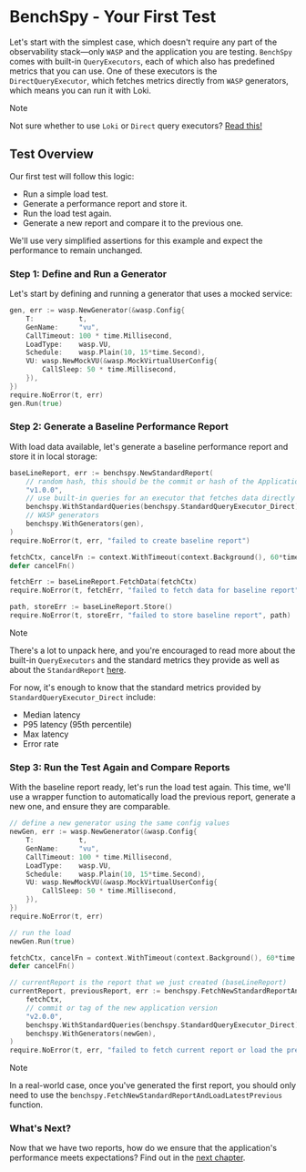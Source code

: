 # BenchSpy - Your First Test

Let's start with the simplest case, which doesn't require any part of the observability stack—only `WASP` and the application you are testing.
`BenchSpy` comes with built-in `QueryExecutors`, each of which also has predefined metrics that you can use. One of these executors is the `DirectQueryExecutor`, which fetches metrics directly from `WASP` generators,
which means you can run it with Loki.

> [!NOTE]
> Not sure whether to use `Loki` or `Direct` query executors? [Read this!](./loki_dillema.md)

## Test Overview

Our first test will follow this logic:
- Run a simple load test.
- Generate a performance report and store it.
- Run the load test again.
- Generate a new report and compare it to the previous one.

We'll use very simplified assertions for this example and expect the performance to remain unchanged.

### Step 1: Define and Run a Generator

Let's start by defining and running a generator that uses a mocked service:

```go
gen, err := wasp.NewGenerator(&wasp.Config{
    T:           t,
    GenName:     "vu",
    CallTimeout: 100 * time.Millisecond,
    LoadType:    wasp.VU,
    Schedule:    wasp.Plain(10, 15*time.Second),
    VU: wasp.NewMockVU(&wasp.MockVirtualUserConfig{
        CallSleep: 50 * time.Millisecond,
    }),
})
require.NoError(t, err)
gen.Run(true)
```

### Step 2: Generate a Baseline Performance Report

With load data available, let's generate a baseline performance report and store it in local storage:

```go
baseLineReport, err := benchspy.NewStandardReport(
    // random hash, this should be the commit or hash of the Application Under Test (AUT)
    "v1.0.0",
    // use built-in queries for an executor that fetches data directly from the WASP generator
    benchspy.WithStandardQueries(benchspy.StandardQueryExecutor_Direct),
    // WASP generators
    benchspy.WithGenerators(gen),
)
require.NoError(t, err, "failed to create baseline report")

fetchCtx, cancelFn := context.WithTimeout(context.Background(), 60*time.Second)
defer cancelFn()

fetchErr := baseLineReport.FetchData(fetchCtx)
require.NoError(t, fetchErr, "failed to fetch data for baseline report")

path, storeErr := baseLineReport.Store()
require.NoError(t, storeErr, "failed to store baseline report", path)
```

> [!NOTE]
> There's a lot to unpack here, and you're encouraged to read more about the built-in `QueryExecutors` and the standard metrics they provide as well as about the `StandardReport` [here](./reports/standard_report.md).
>
> For now, it's enough to know that the standard metrics provided by `StandardQueryExecutor_Direct` include:
> - Median latency
> - P95 latency (95th percentile)
> - Max latency
> - Error rate

### Step 3: Run the Test Again and Compare Reports

With the baseline report ready, let's run the load test again. This time, we'll use a wrapper function to automatically load the previous report, generate a new one, and ensure they are comparable.

```go
// define a new generator using the same config values
newGen, err := wasp.NewGenerator(&wasp.Config{
    T:           t,
    GenName:     "vu",
    CallTimeout: 100 * time.Millisecond,
    LoadType:    wasp.VU,
    Schedule:    wasp.Plain(10, 15*time.Second),
    VU: wasp.NewMockVU(&wasp.MockVirtualUserConfig{
        CallSleep: 50 * time.Millisecond,
    }),
})
require.NoError(t, err)

// run the load
newGen.Run(true)

fetchCtx, cancelFn = context.WithTimeout(context.Background(), 60*time.Second)
defer cancelFn()

// currentReport is the report that we just created (baseLineReport)
currentReport, previousReport, err := benchspy.FetchNewStandardReportAndLoadLatestPrevious(
    fetchCtx,
    // commit or tag of the new application version
    "v2.0.0",
    benchspy.WithStandardQueries(benchspy.StandardQueryExecutor_Direct),
    benchspy.WithGenerators(newGen),
)
require.NoError(t, err, "failed to fetch current report or load the previous one")
```

> [!NOTE]
> In a real-world case, once you've generated the first report, you should only need to use the `benchspy.FetchNewStandardReportAndLoadLatestPrevious` function.

### What's Next?

Now that we have two reports, how do we ensure that the application's performance meets expectations?
Find out in the [next chapter](./simplest_metrics.md).